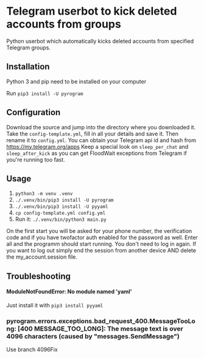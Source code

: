 # Telegram userbot to kick deleted accounts from groups

Python userbot which automatically kicks deleted accounts from specified Telegram groups.

## Installation

Python 3 and pip need to be installed on your computer

Run `pip3 install -U pyrogram`

## Configuration

Download the source and jump into the directory where you downloaded it. Take the `config-template.yml`, fill in
all your details and save it. Then rename it to `config.yml`. You can obtain your Telegram api id and hash from
https://my.telegram.org/apps Keep a special look on `sleep_per_chat` and `sleep_after_kick` as you can get
FloodWait exceptions from Telegram if you're running too fast.

## Usage

1. `python3 -m venv .venv`
1. `./.venv/bin/pip3 install -U pyrogram`
1. `./.venv/bin/pip3 install -U pyyaml`
1. `cp config-template.yml config.yml`
1. Run it: `./.venv/bin/python3 main.py`

On the first start you will be asked for your phone number, the verification code and if you have twofactor auth
enabled for the password as well. Enter all and the programm should start running. You don't need to log in again.
If you want to log out simply end the session from another device AND delete the my_account.session file.

## Troubleshooting

#### ModuleNotFoundError: No module named 'yaml'

Just install it with `pip3 install pyyaml`

### pyrogram.errors.exceptions.bad_request_400.MessageTooLong: [400 MESSAGE_TOO_LONG]: The message text is over 4096 characters (caused by "messages.SendMessage")

Use branch 4096Fix

